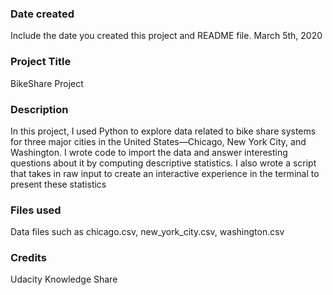 ### Date created
Include the date you created this project and README file.
March 5th, 2020

### Project Title
BikeShare Project

### Description
In this project, I used  Python to explore data related to bike share systems for three major cities in the United States—Chicago, New York City, and Washington. I wrote code to import the data and answer interesting questions about it by computing descriptive statistics. I also wrote a script that takes in raw input to create an interactive experience in the terminal to present these statistics

### Files used
Data files such as chicago.csv, new_york_city.csv, washington.csv

### Credits
Udacity Knowledge Share
